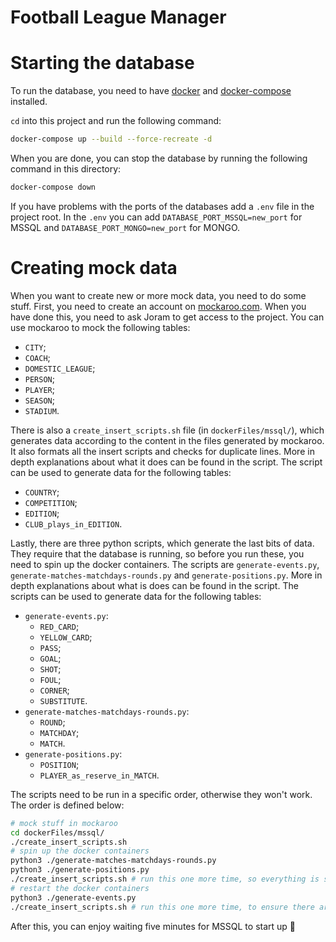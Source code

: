 # Football League Manager

# Starting the database

To run the database, you need to have [docker](https://docs.docker.com/get-docker/) and [docker-compose](https://docs.docker.com/compose/install/) installed.

`cd` into this project and run the following command:

```bash
docker-compose up --build --force-recreate -d
```

When you are done, you can stop the database by running the following command in this directory:

```bash
docker-compose down
```

If you have problems with the ports of the databases add a `.env` file in the project root. In the `.env` you can add `DATABASE_PORT_MSSQL=new_port` for MSSQL and `DATABASE_PORT_MONGO=new_port` for MONGO.

# Creating mock data

When you want to create new or more mock data, you need to do some stuff. First, you need to create an account on [mockaroo.com](https://mockaroo.com/). When you have done this, you need to ask Joram to get access to the project. You can use mockaroo to mock the following tables:

- `CITY`;
- `COACH`;
- `DOMESTIC_LEAGUE`;
- `PERSON`;
- `PLAYER`;
- `SEASON`;
- `STADIUM`.

There is also a `create_insert_scripts.sh` file (in `dockerFiles/mssql/`), which generates data according to the content in the files generated by mockaroo. It also formats all the insert scripts and checks for duplicate lines. More in depth explanations about what it does can be found in the script. The script can be used to generate data for the following tables:

- `COUNTRY`;
- `COMPETITION`;
- `EDITION`;
- `CLUB_plays_in_EDITION`.

Lastly, there are three python scripts, which generate the last bits of data. They require that the database is running, so before you run these, you need to spin up the docker containers. The scripts are `generate-events.py`, `generate-matches-matchdays-rounds.py` and `generate-positions.py`. More in depth explanations about what is does can be found in the script. The scripts can be used to generate data for the following tables:

- `generate-events.py`:
	- `RED_CARD`;
	- `YELLOW_CARD`;
	- `PASS`;
	- `GOAL`;
	- `SHOT`;
	- `FOUL`;
	- `CORNER`;
	- `SUBSTITUTE`.
- `generate-matches-matchdays-rounds.py`:
	- `ROUND`;
	- `MATCHDAY`;
	- `MATCH`.
- `generate-positions.py`:
	- `POSITION`;
	- `PLAYER_as_reserve_in_MATCH`.

The scripts need to be run in a specific order, otherwise they won't work. The order is defined below:

```bash
# mock stuff in mockaroo
cd dockerFiles/mssql/
./create_insert_scripts.sh
# spin up the docker containers
python3 ./generate-matches-matchdays-rounds.py
python3 ./generate-positions.py
./create_insert_scripts.sh # run this one more time, so everything is sorted correctly
# restart the docker containers
python3 ./generate-events.py
./create_insert_scripts.sh # run this one more time, to ensure there are no duplicates
```

After this, you can enjoy waiting five minutes for MSSQL to start up 🤡
